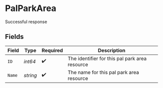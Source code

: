 # PalParkArea

Successful response


## Fields

| Field                                          | Type                                           | Required                                       | Description                                    |
| ---------------------------------------------- | ---------------------------------------------- | ---------------------------------------------- | ---------------------------------------------- |
| `ID`                                           | *int64*                                        | :heavy_check_mark:                             | The identifier for this pal park area resource |
| `Name`                                         | *string*                                       | :heavy_check_mark:                             | The name for this pal park area resource       |